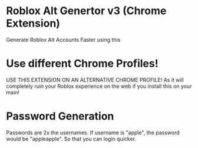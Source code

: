 # Roblox Alt Genertor v3 (Chrome Extension)
Generate Roblox Alt Accounts Faster using this
# Use different Chrome Profiles!
USE THIS EXTENSION ON AN ALTERNATIVE CHROME PROFILE! As it will completely ruin your Roblox experience on the web if you install this on your main!
# Password Generation
Passwords are 2x the usernames. If username is "apple", the password would be "appleapple". So that you can login quicker.
